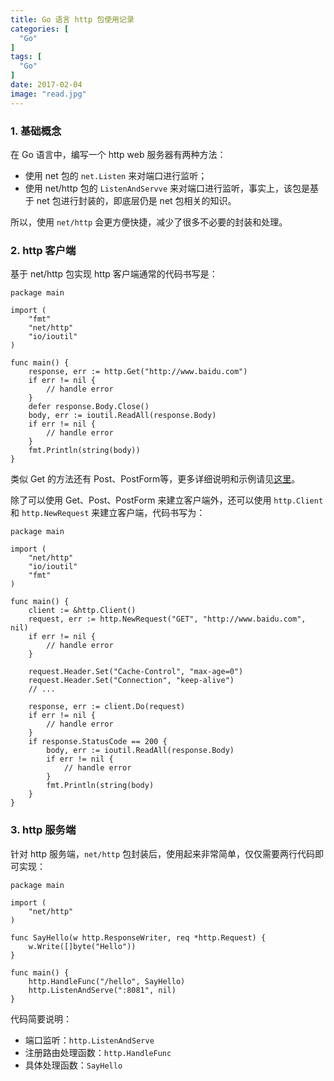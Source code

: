 ```yaml
---
title: Go 语言 http 包使用记录
categories: [
  "Go"
]
tags: [
  "Go"
]
date: 2017-02-04
image: "read.jpg"
---
```


### 1. 基础概念

在 Go 语言中，编写一个 http web 服务器有两种方法：

- 使用 net 包的 `net.Listen` 来对端口进行监听；
- 使用 net/http 包的 `ListenAndServve` 来对端口进行监听，事实上，该包是基于 net 包进行封装的，即底层仍是 net 包相关的知识。

所以，使用 `net/http` 会更方便快捷，减少了很多不必要的封装和处理。

### 2. http 客户端

基于 net/http 包实现 http 客户端通常的代码书写是：

    package main
    
    import (
        "fmt"
        "net/http"
        "io/ioutil"
    )

    func main() {
        response, err := http.Get("http://www.baidu.com")
        if err != nil {
            // handle error
        }
        defer response.Body.Close()
        body, err := ioutil.ReadAll(response.Body)
        if err != nil {
            // handle error
        }
        fmt.Println(string(body))
    }
    
类似 Get 的方法还有 Post、PostForm等，更多详细说明和示例请见[这里](https://golang.org/pkg/net/http/)。

除了可以使用 Get、Post、PostForm 来建立客户端外，还可以使用 `http.Client` 和 `http.NewRequest` 来建立客户端，代码书写为：

    package main
    
    import (
        "net/http"
        "io/ioutil"
        "fmt"
    )

    func main() {
        client := &http.Client()
        request, err := http.NewRequest("GET", "http://www.baidu.com", nil)
        if err != nil {
            // handle error
        }
        
        request.Header.Set("Cache-Control", "max-age=0")
        request.Header.Set("Connection", "keep-alive")
        // ...
        
        response, err := client.Do(request)
        if err != nil {
            // handle error
        }
        if response.StatusCode == 200 {
            body, err := ioutil.ReadAll(response.Body)
            if err != nil {
                // handle error
            }
            fmt.Println(string(body)
        }
    }

### 3. http 服务端

针对 http 服务端，`net/http` 包封装后，使用起来非常简单，仅仅需要两行代码即可实现：

    package main
    
    import (
        "net/http"
    )
    
    func SayHello(w http.ResponseWriter, req *http.Request) {
        w.Write([]byte("Hello"))
    }
    
    func main() {
        http.HandleFunc("/hello", SayHello)
        http.ListenAndServe(":8081", nil)
    }
    
代码简要说明：

- 端口监听：`http.ListenAndServe`
- 注册路由处理函数：`http.HandleFunc`
- 具体处理函数：`SayHello`
